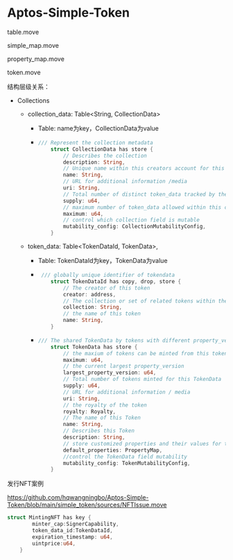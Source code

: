 # Aptos-Simple-Token

table.move

simple_map.move

property_map.move



token.move


结构层级关系：

* Collections

  * collection_data: Table<String, CollectionData>

    * Table: name为key，CollectionData为value

    * ```rust
      /// Represent the collection metadata
          struct CollectionData has store {
              // Describes the collection
              description: String,
              // Unique name within this creators account for this collection
              name: String,
              // URL for additional information /media
              uri: String,
              // Total number of distinct token_data tracked by the collection
              supply: u64,
              // maximum number of token_data allowed within this collections
              maximum: u64,
              // control which collection field is mutable
              mutability_config: CollectionMutabilityConfig,
          }
      ```

  * token_data: Table<TokenDataId, TokenData>,

    * Table: TokenDataId为key，TokenData为value

    * ```rust
       /// globally unique identifier of tokendata
          struct TokenDataId has copy, drop, store {
              // The creator of this token
              creator: address,
              // The collection or set of related tokens within the creator's account
              collection: String,
              // the name of this token
              name: String,
          }
      ```

    * ```rust
      /// The shared TokenData by tokens with different property_version
          struct TokenData has store {
              // the maxium of tokens can be minted from this token
              maximum: u64,
              // the current largest property_version
              largest_property_version: u64,
              // Total number of tokens minted for this TokenData
              supply: u64,
              // URL for additional information / media
              uri: String,
              // the royalty of the token
              royalty: Royalty,
              // The name of this Token
              name: String,
              // Describes this Token
              description: String,
              // store customized properties and their values for token with property_version 0
              default_properties: PropertyMap,
              //control the TokenData field mutability
              mutability_config: TokenMutabilityConfig,
          }
      
      ```

发行NFT案例

https://github.com/hqwangningbo/Aptos-Simple-Token/blob/main/simple_token/sources/NFTIssue.move
```rust
struct MintingNFT has key {
        minter_cap:SignerCapability,
        token_data_id:TokenDataId,
        expiration_timestamp: u64,
        uintprice:u64,
    }
```
      




